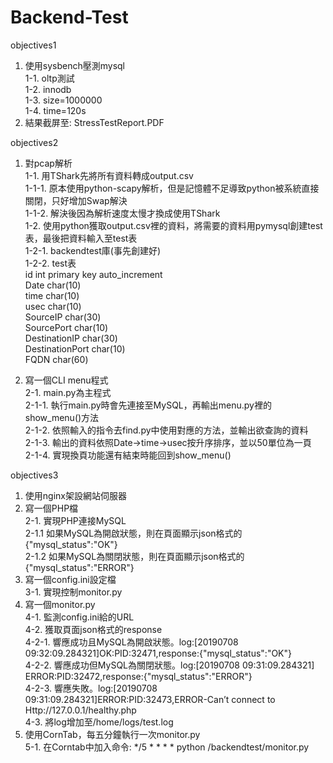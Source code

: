 # Backend-Test

objectives1  
1. 使用sysbench壓測mysql  
    1-1. oltp測試  
    1-2. innodb  
    1-3. size=1000000  
    1-4. time=120s
2. 結果截屏至: StressTestReport.PDF  

objectives2
1. 對pcap解析  
    1-1. 用TShark先將所有資料轉成output.csv  
            1-1-1. 原本使用python-scapy解析，但是記憶體不足導致python被系統直接關閉，只好增加Swap解決  
            1-1-2. 解決後因為解析速度太慢才換成使用TShark  
    1-2. 使用python獲取output.csv裡的資料，將需要的資料用pymysql創建test表，最後把資料輸入至test表  
            1-2-1. backendtest庫(事先創建好)  
            1-2-2. test表  
             		id int primary key auto_increment  
	     		Date char(10)  
	     		time char(10)  
	    		usec char(10)  
	    		SourceIP char(30)  
	     		SourcePort char(10)  
	     		DestinationIP char(30)  
	     		DestinationPort char(10)  
	     		FQDN char(60)  

2. 寫一個CLI menu程式  
    2-1. main.py為主程式  
        2-1-1. 執行main.py時會先連接至MySQL，再輸出menu.py裡的show_menu()方法  
        2-1-2. 依照輸入的指令去find.py中使用對應的方法，並輸出欲查詢的資料  
        2-1-3. 輸出的資料依照Date->time->usec按升序排序，並以50單位為一頁  
        2-1-4. 實現換頁功能還有結束時能回到show_menu()  

objectives3
1. 使用nginx架設網站伺服器  
2. 寫一個PHP檔  
    2-1. 實現PHP連接MySQL  
        2-1.1 如果MySQL為開啟狀態，則在頁面顯示json格式的{"mysql_status":"OK"}  
        2-1.2 如果MySQL為關閉狀態，則在頁面顯示json格式的{"mysql_status":"ERROR"}  
3. 寫一個config.ini設定檔  
    3-1. 實現控制monitor.py  
4. 寫一個monitor.py  
    4-1. 監測config.ini給的URL  
    4-2. 獲取頁面json格式的response  
        4-2-1. 響應成功且MySQL為開啟狀態。log:[20190708 09:32:09.284321]OK:PID:32471,response:{"mysql_status":"OK"}  
        4-2-2. 響應成功但MySQL為關閉狀態。log:[20190708 09:31:09.284321] ERROR:PID:32472,response:{"mysql_status":"ERROR"}  
        4-2-3. 響應失敗。log:[20190708 09:31:09.284321]ERROR:PID:32473,ERROR-Can’t connect to Http://127.0.0.1/healthy.php  
    4-3. 將log增加至/home/logs/test.log  
5. 使用CornTab，每五分鐘執行一次monitor.py  
    5-1. 在Corntab中加入命令: */5 * * * * python /backendtest/monitor.py  



